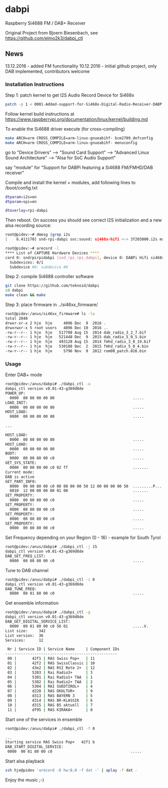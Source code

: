 # dabpi
Raspberry Si4688 FM / DAB+ Receiver

Original Project from Bjoern Biesenbach, see https://github.com/elmo2k3/dabpi_ctl

## News

13.12.2016 - added FM functionality
10.12.2016 - initial github project, only DAB implemented, contributors welcome

### Installation Instructions

Step 1: patch kernel to get I2S Audio Record Device for Si468x

```bash
patch -p 1 < 0001-Added-support-for-Si468x-Digital-Radio-Receiver-DABP.patch
```
Follow kernel build instructions at https://www.raspberrypi.org/documentation/linux/kernel/building.md

To enable the Si4688 driver execute (for cross-compiling)

```bash
make ARCH=arm CROSS_COMPILE=arm-linux-gnueabihf- bcm2709_defconfig
make ARCH=arm CROSS_COMPILE=arm-linux-gnueabihf- menuconfig
```
go to "Device Drivers" --> "Sound Card Support" --> "Advanced Linux Sound Architecture" --> "Alsa for SoC Audio Support"

say "module" for "Support for DABPi featuring a Si4688 FM/FMHD/DAB receiver"

Compile and install the kernel + modules, add following lines to /boot/config.txt

```bash
dtparam=i2s=on
dtparam=spi=on

dtoverlay=rpi-dabpi
```
Then reboot. On success you should see correct I2S initialization and a new alsa recording source:

```bash
root@pidev:~# dmesg |grep i2s
[    6.411170] snd-rpi-dabpi soc:sound: si468x-hifi <-> 3f203000.i2s mapping ok

root@pidev:~# arecord -l
**** List of CAPTURE Hardware Devices ****
card 0: sndrpirpidabpi [snd_rpi_rpi_dabpi], device 0: DABPi Hifi si468x-hifi-0 []
  Subdevices: 0/1
  Subdevice #0: subdevice #0
```

Step 2: compile Si4688 controller software

```bash
git clone https://github.com/teknoid/dabpi
cd dabpi
make clean && make
```
Step 3: place firmware in ../si46xx_firmware/

```bash
root@pidev:/anus/si46xx_firmware# ls -la
total 2040
drwxr-xr-x 2 hje  hje     4096 Dec  9  2016 .
drwxrwxr-x 5 root users   4096 Dec 10  2016 ..
-rw-r--r-- 1 hje  hje   517708 Aug 15  2014 dab_radio_3_2_7.bif
-rw-r--r-- 1 hje  hje   521448 Dec  9  2015 dab_radio_5_0_5.bin
-rw-r--r-- 1 hje  hje   493128 Aug 15  2014 fmhd_radio_3_0_19.bif
-rw-r--r-- 1 hje  hje   530180 Dec  2  2015 fmhd_radio_5_0_4.bin
-rw-r--r-- 1 hje  hje     5796 Nov  9  2012 rom00_patch.016.bin
```

### Usage

Enter DAB+ mode

```bash
root@pidev:/anus/dabpi# ./dabpi_ctl -a
dabpi_ctl version v0.01-43-g369d8de
POWER_UP:
  0000  00 80 00 00 80                                   .....
LOAD_INIT:
  0000  00 80 00 00 80                                   .....
HOST_LOAD:
  0000  00 80 00 00 80                                   .....
  
...

HOST_LOAD:
  0000  00 80 00 00 80                                   .....
HOST_LOAD:
  0000  00 80 00 00 80                                   .....
BOOT:
  0000  00 80 80 00 c0                                   .....
GET_SYS_STATE:
  0000  00 80 80 00 c0 02 ff                             .......
Current mode: 
DAB is active
GET_PART_INFO:
  0000  00 80 80 00 c0 00 00 00 00 50 12 00 00 00 00 50  .........P.....P
  0010  12 00 00 00 00 01 00                             .......
SET_PROPERTY:
  0000  00 80 80 00 c0                                   .....
SET_PROPERTY:
  0000  00 80 80 00 c0                                   .....
SET_PROPERTY:
  0000  00 80 80 00 c0                                   .....
SET_PROPERTY:
  0000  00 80 80 00 c0                                   .....

```
Set Frequency depending on your Region (0 - 16) - example for South Tyrol

```bash
root@pidev:/anus/dabpi# ./dabpi_ctl -j 15
dabpi_ctl version v0.01-43-g369d8de
DAB_SET_FREQ_LIST:
  0000  00 80 80 00 c0                                   .....

```
Tune to DAB channel

```bash
root@pidev:/anus/dabpi# ./dabpi_ctl -i 0
dabpi_ctl version v0.01-43-g369d8de
DAB_TUNE_FREQ:
  0000  00 81 80 00 c0                                   .....

```
Get ensemble information

```bash
root@pidev:/anus/dabpi# ./dabpi_ctl -g
dabpi_ctl version v0.01-43-g369d8de
DAB_GET_DIGITAL_SERVICE_LIST:
  0000  00 81 80 00 c0 56 01                             .....V.
List size:     342
List version:  36
Services:      12

 Nr | Service ID | Service Name     | Component IDs
--------------------------------------------------
 00 |       42f1 | RAS Swiss Pop+   | 11 
 01 |       42f2 | RAS SwissClassic | 10 
 02 |       43e2 | RAS RSI Rete 2+  | 12 
 03 |       5203 | Rai Radio3+      | 3 
 04 |       5301 | Rai Radio1+ TAA  | 1 
 05 |       5302 | Rai Radio2+ TAA  | 2 
 06 |       5304 | RAI SUEDTIROL+   | 4 
 07 |       d220 | RAS DKULTUR+     | 9 
 08 |       d313 | RAS BAYERN 3     | 5 
 09 |       d314 | RAS BR-KLASSIK   | 6 
 10 |       d315 | RAS B5 aktuell   | 7 
 11 |       df95 | RAS KIRAKA+      | 8 
 ```
 Start one of the services in ensemble 
 
 ```bash
 root@pidev:/anus/dabpi# ./dabpi_ctl -f 0

...
Starting service RAS Swiss Pop+   42f1 b
DAB_START_DIGITAL_SERVICE:
  0000  00 81 80 00 c0                                   .....
```

Start alsa playback

```bash
ssh hje@pidev 'arecord -D hw:0,0 -f dat -' | aplay -f dat -
```

Enjoy the music ;-)
 

